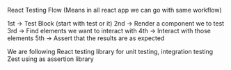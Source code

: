 React Testing Flow (Means in all react app we can go with same workflow)

1st -> Test Block (start with test or it)
2nd -> Render a component we to test 
3rd -> Find elements we want to interact with 
4th -> Interact with those elements 
5th -> Assert that the results are as expected

We are following 
React testing library for unit testing, integration testing 
Zest using as assertion library 